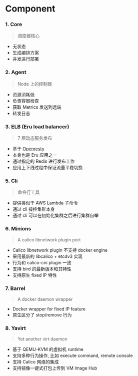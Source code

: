 # Component

### 1. Core

> 调度器核心

  - 无状态
  - 生成编排方案
  - 并发进行部署

### 2. Agent

> Node 上的控制器

  - 资源消耗低
  - 负责容器检查
  - 获取 Metrics 发送到远端
  - 转发日志

### 3. ELB (Eru load balancer)

> 7 层动态服务发布

  - 基于 [Openresty](https://openresty.org/en/)
  - 本身也是 Eru 应用之一
  - 通过指定的 Redis 进行发布工作
  - 应用上下线过程中保证流量平稳切换

### 5. Cli

> 命令行工具

  - 提供类似于 AWS Lambda 子命令
  - 通过 cli 操控集群本身
  - 通过 cli 可以在初始化集群之后进行集群自举

### 6. Minions

> A calico libnetwork plugin port

  - Calico libnetwork plugin 不支持 docker engine
  - 采用最新的 libcalico + etcdv3 实现
  - 行为和 calico-cni plugin 一致
  - 支持 bird 的最新版本和其特性
  - 支持原生 fixed IP 特性

### 7. Barrel

> A docker daemon wrapper

  - Docker wrapper for fixed IP feature
  - 原生区分了 stop/remove 行为

### 8. Yavirt

> Yet another virt daemon

  - 基于 QEMU-KVM 的虚拟机 runtime
  - 支持多种行为操作, 比如 execute command, remote console
  - 支持 Calico 网络的集成
  - 支持镜像一键式打包上传到 VM Image Hub
